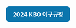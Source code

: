 <p>
  <a href="https://6ptotvmi5753.edge.naverncp.com/KBO_FILE/ebook/2024/2024_%EB%A6%AC%EA%B7%B8%EA%B7%9C%EC%A0%95/index.html" target="_blank" rel="noopener" style="
    display: inline-block;
    padding: 10px 18px;
    background-color: #0a75ad;
    color: white;
    border-radius: 8px;
    text-decoration: none;
    font-weight: bold;
    font-size: 1.1em;">
    2024 KBO 야구규정
  </a>
</p>